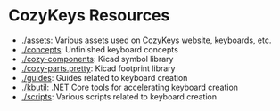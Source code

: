 # CozyKeys Resources

- [./assets](./assets): Various assets used on CozyKeys website, keyboards, etc.
- [./concepts](./concepts): Unfinished keyboard concepts
- [./cozy-components](./cozy-components): Kicad symbol library
- [./cozy-parts.pretty](./cozy-parts.pretty): Kicad footprint library
- [./guides](./guides): Guides related to keyboard creation
- [./kbutil](./kbutil): .NET Core tools for accelerating keyboard creation
- [./scripts](./scripts): Various scripts related to keyboard creation

